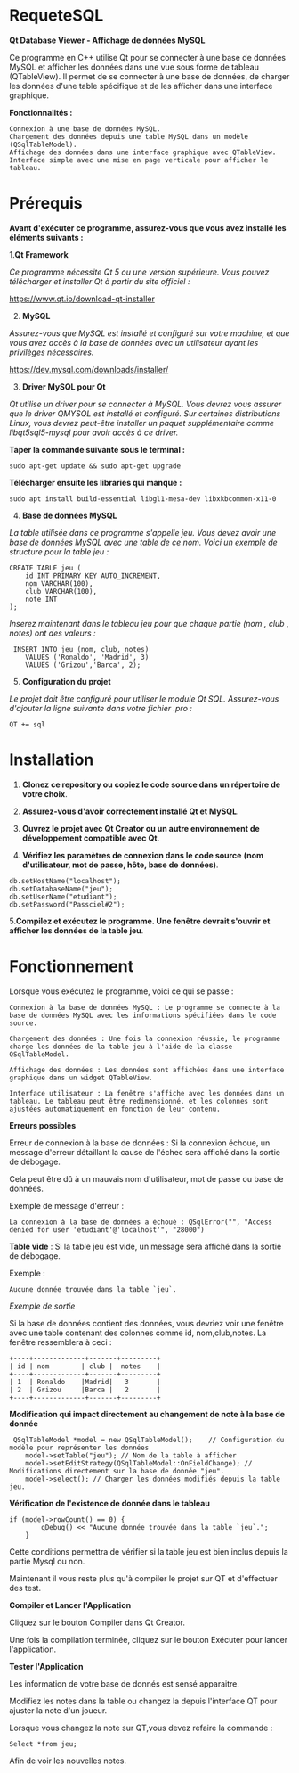 # RequeteSQL

**Qt Database Viewer - Affichage de données MySQL**

Ce programme en C++ utilise Qt pour se connecter à une base de données MySQL et afficher les données dans une vue sous forme de tableau (QTableView). 
Il permet de se connecter à une base de données, de charger les données d'une table spécifique et de les afficher dans une interface graphique.

**Fonctionnalités :**

    Connexion à une base de données MySQL.
    Chargement des données depuis une table MySQL dans un modèle (QSqlTableModel).
    Affichage des données dans une interface graphique avec QTableView.
    Interface simple avec une mise en page verticale pour afficher le tableau.

# Prérequis

**Avant d'exécuter ce programme, assurez-vous que vous avez installé les éléments suivants :**

1.**Qt Framework**

*Ce programme nécessite Qt 5 ou une version supérieure. Vous pouvez télécharger et installer Qt à partir du site officiel :*

https://www.qt.io/download-qt-installer

2. **MySQL**

*Assurez-vous que MySQL est installé et configuré sur votre machine, et que vous avez accès à la base de données avec un utilisateur ayant les privilèges nécessaires.*

https://dev.mysql.com/downloads/installer/

3. **Driver MySQL pour Qt**

*Qt utilise un driver pour se connecter à MySQL. Vous devrez vous assurer que le driver QMYSQL est installé et configuré. Sur certaines distributions Linux, vous devrez peut-être installer un paquet supplémentaire comme libqt5sql5-mysql pour avoir accès à ce driver.*

**Taper la commande suivante sous le terminal :**
```
sudo apt-get update && sudo apt-get upgrade
```
**Télécharger ensuite les libraries qui manque :**
```
sudo apt install build-essential libgl1-mesa-dev libxkbcommon-x11-0
```
4. **Base de données MySQL**

*La table utilisée dans ce programme s'appelle jeu. Vous devez avoir une base de données MySQL avec une table de ce nom. Voici un exemple de structure pour la table jeu :*
```
CREATE TABLE jeu (
    id INT PRIMARY KEY AUTO_INCREMENT,
    nom VARCHAR(100),
    club VARCHAR(100),
    note INT
);
```
*Inserez maintenant dans le tableau jeu pour que chaque partie (nom , club , notes) ont des valeurs :*
```
 INSERT INTO jeu (nom, club, notes)
    VALUES ('Ronaldo', 'Madrid', 3)
    VALUES ('Grizou','Barca', 2);
```
5. **Configuration du projet**

*Le projet doit être configuré pour utiliser le module Qt SQL. Assurez-vous d'ajouter la ligne suivante dans votre fichier .pro :*
```
QT += sql

```
# Installation

1. **Clonez ce repository ou copiez le code source dans un répertoire de votre choix**.

2. **Assurez-vous d'avoir correctement installé Qt et MySQL**.

3. **Ouvrez le projet avec Qt Creator ou un autre environnement de développement compatible avec Qt**.

4. **Vérifiez les paramètres de connexion dans le code source** **(nom d'utilisateur, mot de passe, hôte, base de données)**.
```
db.setHostName("localhost");
db.setDatabaseName("jeu");
db.setUserName("etudiant");
db.setPassword("Passciel#2");
```
5.**Compilez et exécutez le programme. Une fenêtre devrait s'ouvrir et afficher les données de la table jeu**.

# Fonctionnement

Lorsque vous exécutez le programme, voici ce qui se passe :

    Connexion à la base de données MySQL : Le programme se connecte à la base de données MySQL avec les informations spécifiées dans le code source.

    Chargement des données : Une fois la connexion réussie, le programme charge les données de la table jeu à l'aide de la classe QSqlTableModel.

    Affichage des données : Les données sont affichées dans une interface graphique dans un widget QTableView.

    Interface utilisateur : La fenêtre s'affiche avec les données dans un tableau. Le tableau peut être redimensionné, et les colonnes sont ajustées automatiquement en fonction de leur contenu.
    
**Erreurs possibles**

Erreur de connexion à la base de données : Si la connexion échoue, un message d'erreur détaillant la cause de l'échec sera affiché dans la sortie de débogage. 

Cela peut être dû à un mauvais nom d'utilisateur, mot de passe ou base de données.

Exemple de message d'erreur :
```
La connexion à la base de données a échoué : QSqlError("", "Access denied for user 'etudiant'@'localhost'", "28000")
```
**Table vide** : Si la table jeu est vide, un message sera affiché dans la sortie de débogage.

Exemple :
```
Aucune donnée trouvée dans la table `jeu`.
```
*Exemple de sortie*

Si la base de données contient des données, vous devriez voir une fenêtre avec une table contenant des colonnes comme id, nom,club,notes. La fenêtre ressemblera à ceci :
```
+----+-------------+-------+---------+
| id | nom        | club |  notes    |
+----+-------------+-------+---------+
| 1  | Ronaldo    |Madrid|   3       |
| 2  | Grizou     |Barca |   2       |
+----+-------------+-------+---------+
```
**Modification qui impact directement au changement de note à la base de donnée**
```
 QSqlTableModel *model = new QSqlTableModel();    // Configuration du modèle pour représenter les données
    model->setTable("jeu"); // Nom de la table à afficher
    model->setEditStrategy(QSqlTableModel::OnFieldChange); // Modifications directement sur la base de donnée "jeu".
    model->select(); // Charger les données modifiés depuis la table jeu.
```
**Vérification de l'existence de donnée dans le tableau** 
```
if (model->rowCount() == 0) {
        qDebug() << "Aucune donnée trouvée dans la table `jeu`.";
    }
```
Cette conditions permettra de vérifier si la table jeu est bien inclus depuis la partie Mysql ou non.

Maintenant il vous reste plus qu'à compiler le projet sur QT et d'effectuer des test.

**Compiler et Lancer l'Application**

Cliquez sur le bouton Compiler dans Qt Creator.

Une fois la compilation terminée, cliquez sur le bouton Exécuter pour lancer l'application.

**Tester l'Application**

Les information de votre base de donnés est sensé apparaitre.

Modifiez les notes dans la table ou changez la depuis l'interface QT pour ajuster la note d'un joueur.

Lorsque vous changez la note sur QT,vous devez refaire la commande :

    Select *from jeu;
    
Afin de voir les nouvelles notes.
    
